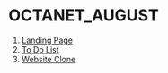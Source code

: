 # OCTANET_AUGUST
1. [Landing Page](https://akshat2512.github.io/OCTANET_AUGUST/Landing%20Page/LandingPage.html)
2. [To Do List](https://akshat2512.github.io/OCTANET_AUGUST/ToDoList/ToDoList.html)
3. [Website Clone](https://akshat2512.github.io/OCTANET_AUGUST/Website%20Clone/main.html)
